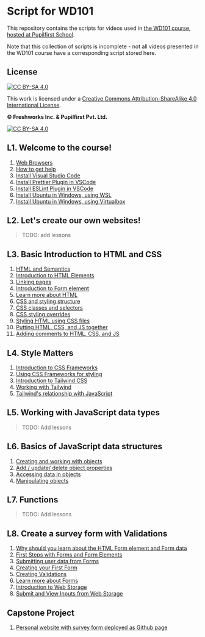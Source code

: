 # Script for WD101

This repository contains the scripts for videos used in [the WD101 course, hosted at Pupilfirst School](https://www.pupilfirst.school/courses/1087/curriculum).

Note that this collection of scripts is incomplete - not all videos presented in the WD101 course have a corresponding script stored here.

## License

[![CC BY-SA 4.0][cc-by-sa-shield]][cc-by-sa]

This work is licensed under a
[Creative Commons Attribution-ShareAlike 4.0 International License][cc-by-sa].

**&copy; Freshworks Inc. & Pupilfirst Pvt. Ltd.**

[![CC BY-SA 4.0][cc-by-sa-image]][cc-by-sa]

[cc-by-sa]: http://creativecommons.org/licenses/by-sa/4.0/
[cc-by-sa-image]: https://licensebuttons.net/l/by-sa/4.0/88x31.png
[cc-by-sa-shield]: https://img.shields.io/badge/License-CC%20BY--SA%204.0-lightgrey.svg

## L1. Welcome to the course!

1. [Web Browsers](./introduction/web-browsers)
2. [How to get help](./introduction/how-to-get-help)
3. [Install Visual Studio Code](./introduction/installing-vscode)
4. [Install Prettier Plugin in VSCode](./introduction/install-prettier-plugin-in-vscode)
5. [Install ESLint Plugin in VSCode](./introduction/setting-up-eslint)
6. [Install Ubuntu in Windows, using WSL](./introduction/installing-ubuntu-linux-using-wsl)
7. [Install Ubuntu in Windows, using Virtualbox](./introduction/installing-ubuntu-linux-using-virtualbox)

## L2. Let's create our own websites!

>TODO: add lessons

## L3. Basic Introduction to HTML and CSS

1. [HTML and Semantics](./basic-introduction-html-css/html-semantics)
2. [Introduction to HTML Elements](./basic-introduction-html-css/html-elements)
3. [Linking pages](./basic-introduction-html-css/linking-pages-and-elements)
4. [Introduction to Form element](./basic-introduction-html-css/introduction-to-form-element)
5. [Learn more about HTML](./basic-introduction-html-css/learn-more-about-html)
6. [CSS and styling structure](./basic-introduction-html-css/css-and-styling-structure)
7. [CSS classes and selectors](./basic-introduction-html-css/css-classes-and-selectors)
8. [CSS styling overrides](./basic-introduction-html-css/css-styling-overrides)
9. [Styling HTML using CSS files](./style-matters/styling-html-using-css-files)
10. [Putting HTML, CSS, and JS together](./basic-introduction-html-css/putting-together-html-css-js)
11. [Adding comments to HTML, CSS, and JS](./basic-introduction-html-css/html-css-js-comments)


## L4. Style Matters

1. [Introduction to CSS Frameworks](./style-matters/introduction-to-css-frameworks)
2. [Using CSS Frameworks for styling](./style-matters/using-css-framework-for-styling)
3. [Introduction to Tailwind CSS](./style-matters/introduction-to-tailwind-css)
4. [Working with Tailwind](./style-matters/working-with-tailwind)
5. [Tailwind's relationship with JavaScript](./style-matters/tailwinds-relationship-with-javascript)

## L5. Working with JavaScript data types

>TODO: Add lessons
## L6. Basics of JavaScript data structures

1. [Creating and working with objects](./numbers-booleans-objects/creating-and-working-with-objects)
2. [Add / update/ delete object properties](./numbers-booleans-objects/add-update-delete-objects)
3. [Accessing data in objects](./numbers-booleans-objects/accessing-data-in-js-objects)
4. [Manipulating objects](./numbers-booleans-objects/manipulating-objects)

## L7. Functions

>TODO: Add lessons
## L8. Create a survey form with Validations

1. [Why should you learn about the HTML Form element and Form data](./building-web-forms/why-html-forms)
2. [First Steps with Forms and Form Elements](./building-web-forms/form-and-form-elements)
3. [Submitting user data from Forms](./building-web-forms/submitting-user-data)
4. [Creating your First Form](./building-web-forms/creating-your-first-form)
5. [Creating Validations](./building-web-forms/creating-form-validations)
6. [Learn more about Forms](./building-web-forms/learn-more-forms)
7. [Introduction to Web Storage](./building-web-forms/web-storage)
8. [Submit and View Inputs from Web Storage](./building-web-forms/load-from-web-storage)

## Capstone Project

1. [Personal website with survey form deployed as Github page](./capstone-project)
